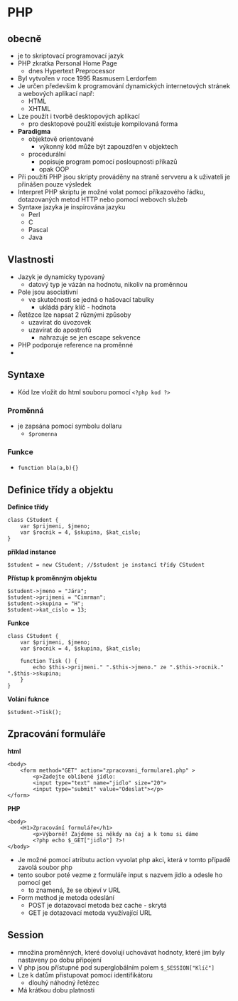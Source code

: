 # PHP 
## obecně 
- je to skriptovací programovací jazyk
- PHP zkratka Personal Home Page
  - dnes Hypertext Preprocessor
- Byl vytvořen v roce 1995 Rasmusem Lerdorfem
- Je určen předevšim k programování dynamických internetových stránek a webových aplikací např:
  - HTML
  - XHTML
- Lze použít i tvorbě desktopových aplikací
  - pro desktopové použití existuje kompilovaná forma
- **Paradigma**
  - objektově orientované
    - výkonný kód může být zapouzdřen v objektech
  - procedurální
    - popisuje program pomocí posloupnosti příkazů
    - opak OOP
- Při použití PHP jsou skripty prováděny na straně servveru a k uživateli je přinášen pouze výsledek
- Interpret PHP skriptu je možné volat pomocí příkazového řádku, dotazovaných metod HTTP nebo pomocí webovch služeb
- Syntaxe jazyka je inspirována jazyku
  - Perl
  - C
  - Pascal
  - Java
## Vlastnosti
  - Jazyk je dynamicky typovaný
    - datový typ je vázán na hodnotu, nikoliv na proměnnou
  - Pole jsou asociativní
    - ve skutečnosti se jedná o hašovací tabulky
      - ukládá páry klíč - hodnota
  - Řetězce lze napsat 2 různými způsoby
    - uzavírat do úvozovek
    - uzavírat do apostrofů
      - nahrazuje se jen escape sekvence
  - PHP podporuje reference na proměnné
  - 
  
## Syntaxe
  - Kód lze vložit do html souboru pomocí ```<?php kod ?>```
### Proměnná
- je zapsána pomocí symbolu dollaru
  - ```$promenna```
### Funkce
- ```function bla(a,b){}```
## Definice třídy a objektu
**Definice třídy**
```
class CStudent {
    var $prijmeni, $jmeno;
    var $rocnik = 4, $skupina, $kat_cislo;
}
```
**příklad instance**
```
$student = new CStudent; //$student je instancí třídy CStudent
```
**Přístup k proměnným objektu**
```
$student->jmeno = "Jára";
$student->prijmeni = "Cimrman";
$student->skupina = "H";
$student->kat_cislo = 13;
```
**Funkce**
```
class CStudent {
    var $prijmeni, $jmeno;
    var $rocnik = 4, $skupina, $kat_cislo;

    function Tisk () {
        echo $this->prijmeni." ".$this->jmeno." ze ".$this->rocnik." ".$this->skupina;
    }
}
```
**Volání fuknce**
```
$student->Tisk();
```
## Zpracování formuláře
**html**
```
<body>
    <form method="GET" action="zpracovani_formulare1.php" >
        <p>Zadejte oblíbené jídlo: 
        <input type="text" name="jidlo" size="20"> 
        <input type="submit" value="Odeslat"></p>
</form>
```
**PHP**
```
<body>
    <H1>Zpracování formuláře</h1>
        <p>Výborně! Zajdeme si někdy na čaj a k tomu si dáme 
        <?php echo $_GET["jidlo"] ?>!
</body>
```
- Je možné pomocí atributu action vyvolat php akci, která v tomto případě zavolá soubor php
- tento soubor poté vezme z formuláře input s nazvem jidlo a odesle ho pomocí get
    - to znamená, že se objeví v URL
- Form method je metoda odeslání
    - POST je dotazovací metoda bez cache - skrytá
    - GET je dotazovací metoda využívající URL
## Session
- množina proměnných, které dovolují uchovávat hodnoty, které jim byly nastaveny po dobu připojení
- V php jsou přístupné pod superglobálním polem ```$_SESSION["Klíč"]```
- Lze k datům přistupovat pomocí identifikátoru
    - dlouhý náhodný řetězec
- Má krátkou dobu platnosti